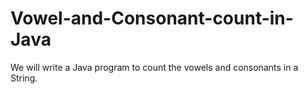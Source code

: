 # Vowel-and-Consonant-count-in-Java
We will write a Java program to count the vowels and consonants in a String.

